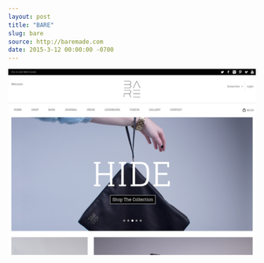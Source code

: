 ```yaml
---
layout: post
title: "BARE"
slug: bare
source: http://baremade.com
date: 2015-3-12 00:00:00 -0700
---
```


<img src="/assets/img/screenshots/bare.jpg">
